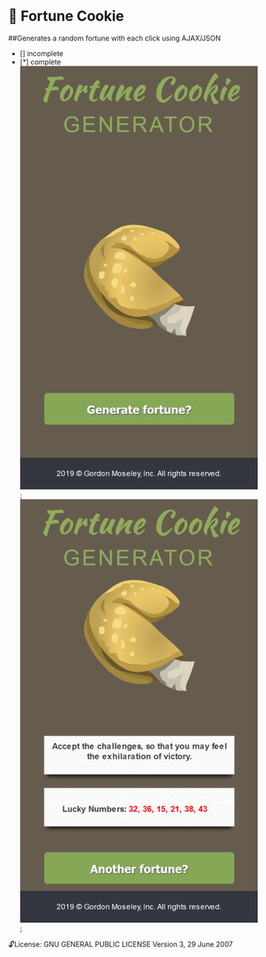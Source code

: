 
# :large_orange_diamond: Fortune Cookie 
##Generates a random fortune with each click using AJAX/JSON
- [] incomplete
- [*] complete
![screenshot](https://github.com/moseleygj/WebPages/blob/master/FortuneCookie/Screenshot1.png);
![screenshot](https://github.com/moseleygj/WebPages/blob/master/FortuneCookie/Screenshot2.png);

 :unlock:License:
GNU GENERAL PUBLIC LICENSE Version 3, 29 June 2007

